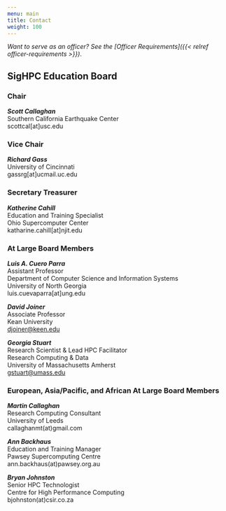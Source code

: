 ```yaml
---
menu: main
title: Contact
weight: 100
---
```



_Want to serve as an officer? See the [Officer Requirements]({{< relref officer-requirements >}})_.

## SigHPC Education Board

### Chair

**_Scott Callaghan_**  
Southern California Earthquake Center  
scottcal[at]usc.edu  

### Vice Chair

**_Richard Gass_**  
University of Cincinnati  
gassrg[at]ucmail.uc.edu  

### Secretary Treasurer  

**_Katherine Cahill_**  
Education and Training Specialist  
Ohio Supercomputer Center  
katharine.cahill[at]njit.edu  

### At Large Board Members  

**_Luis A. Cuero Parra_**  
Assistant Professor  
Department of Computer Science and Information Systems  
University of North Georgia  
luis.cuevaparra[at]ung.edu

**_David Joiner_**  
Associate Professor  
Kean University  
djoiner@keen.edu  

**_Georgia Stuart_**  
Research Scientist & Lead HPC Facilitator  
Research Computing & Data  
University of Massachusetts Amherst  
gstuart@umass.edu 

### European, Asia/Pacific, and African At Large Board Members

**_Martin Callaghan_**  
Research Computing Consultant  
University of Leeds  
callaghanmt(at)gmail.com  

**_Ann Backhaus_**  
Education and Training Manager  
Pawsey Supercomputing Centre  
ann.backhaus(at)pawsey.org.au  

**_Bryan Johnston_**  
Senior HPC Technologist  
Centre for High Performance Computing  
bjohnston(at)csir.co.za  
